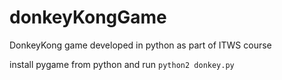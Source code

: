 # donkeyKongGame
DonkeyKong game developed in python as part of ITWS course

install pygame from python and run `python2 donkey.py`
